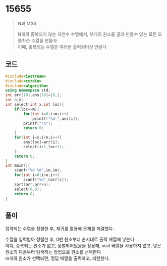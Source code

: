 # 15655

> N과 M(6)
>
> N개의 중복되지 않는 자연수 수열에서, M개의 원소를 골라 만들수 있는 모든 오름차순 수열을 만들자  
> 이때, 중복되는 수열은 여러번 출력되어선 안된다

## 코드

```c++
#include<iostream>
#include<cstdio>
#include<algorithm>
using namespace std;
int arr[10],ans[10]={0,};
int n,m;
int select(int x,int loc){
    if(loc==m){
        for(int i=0;i<m;i++)
            printf("%d ",ans[i]);
        printf("\n");
        return 0;
    }
    for(int i=x;i<n;i++){
        ans[loc]=arr[i];
        select(i+1,loc+1);
    }
    return 0;
}
int main(){
    scanf("%d %d",&n,&m);
    for(int i=0;i<n;i++)
        scanf("%d",&arr[i]);
    sort(arr,arr+n);
    select(0,0);
    return 0;
}
```

## 풀이

입력되는 수열을 정렬한 후, 재귀를 활용해 문제를 해결했다.

수열을 입력받아 정렬한 후, 0번 원소부터 순서대로 출력 배열에 넣는다  
이떄, 중복되는 원소가 없고, 정렬되어있음을 활용해, visit 배열을 사용하지 않고, 넣은 원소의 다음부터 탐색하는 방법으로 원소를 선택한다  
m개의 원소가 선택되면, 정답 배열을 출력하고, 리턴한다.
